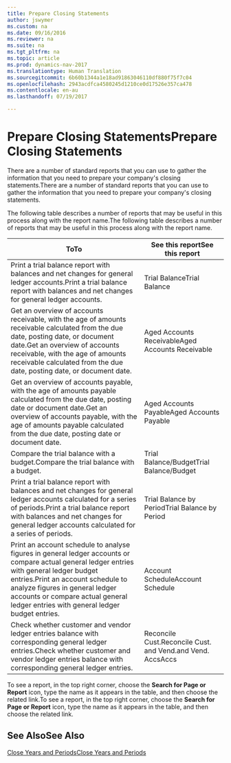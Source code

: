 ```yaml
---
title: Prepare Closing Statements
author: jswymer
ms.custom: na
ms.date: 09/16/2016
ms.reviewer: na
ms.suite: na
ms.tgt_pltfrm: na
ms.topic: article
ms.prod: dynamics-nav-2017
ms.translationtype: Human Translation
ms.sourcegitcommit: 6b60b1344a1e18ad91863046110df880f75f7c04
ms.openlocfilehash: 2943acdfca4580245d1210ce0d17526e357ca478
ms.contentlocale: en-au
ms.lasthandoff: 07/19/2017

---
```

# <a name="prepare-closing-statements"></a><span data-ttu-id="c52c7-102">Prepare Closing Statements</span><span class="sxs-lookup"><span data-stu-id="c52c7-102">Prepare Closing Statements</span></span>
<span data-ttu-id="c52c7-103">There are a number of standard reports that you can use to gather the information that you need to prepare your company's closing statements.</span><span class="sxs-lookup"><span data-stu-id="c52c7-103">There are a number of standard reports that you can use to gather the information that you need to prepare your company's closing statements.</span></span>

<span data-ttu-id="c52c7-104">The following table describes a number of reports that may be useful in this process along with the report name.</span><span class="sxs-lookup"><span data-stu-id="c52c7-104">The following table describes a number of reports that may be useful in this process along with the report name.</span></span>


|<span data-ttu-id="c52c7-105">To</span><span class="sxs-lookup"><span data-stu-id="c52c7-105">To</span></span>     |<span data-ttu-id="c52c7-106">See this report</span><span class="sxs-lookup"><span data-stu-id="c52c7-106">See this report</span></span>       |
|-------|----------------------|
|<span data-ttu-id="c52c7-107">Print a trial balance report with balances and net changes for general ledger accounts.</span><span class="sxs-lookup"><span data-stu-id="c52c7-107">Print a trial balance report with balances and net changes for general ledger accounts.</span></span>|<span data-ttu-id="c52c7-108">Trial Balance</span><span class="sxs-lookup"><span data-stu-id="c52c7-108">Trial Balance</span></span>|
|<span data-ttu-id="c52c7-109">Get an overview of accounts receivable, with the age of amounts receivable calculated from the due date, posting date, or document date.</span><span class="sxs-lookup"><span data-stu-id="c52c7-109">Get an overview of accounts receivable, with the age of amounts receivable calculated from the due date, posting date, or document date.</span></span>|<span data-ttu-id="c52c7-110">Aged Accounts Receivable</span><span class="sxs-lookup"><span data-stu-id="c52c7-110">Aged Accounts Receivable</span></span>|
|<span data-ttu-id="c52c7-111">Get an overview of accounts payable, with the age of amounts payable calculated from the due date, posting date or document date.</span><span class="sxs-lookup"><span data-stu-id="c52c7-111">Get an overview of accounts payable, with the age of amounts payable calculated from the due date, posting date or document date.</span></span>|<span data-ttu-id="c52c7-112">Aged Accounts Payable</span><span class="sxs-lookup"><span data-stu-id="c52c7-112">Aged Accounts Payable</span></span>|
|<span data-ttu-id="c52c7-113">Compare the trial balance with a budget.</span><span class="sxs-lookup"><span data-stu-id="c52c7-113">Compare the trial balance with a budget.</span></span>|<span data-ttu-id="c52c7-114">Trial Balance/Budget</span><span class="sxs-lookup"><span data-stu-id="c52c7-114">Trial Balance/Budget</span></span>|
|<span data-ttu-id="c52c7-115">Print a trial balance report with balances and net changes for general ledger accounts calculated for a series of periods.</span><span class="sxs-lookup"><span data-stu-id="c52c7-115">Print a trial balance report with balances and net changes for general ledger accounts calculated for a series of periods.</span></span>|<span data-ttu-id="c52c7-116">Trial Balance by Period</span><span class="sxs-lookup"><span data-stu-id="c52c7-116">Trial Balance by Period</span></span>|
|<span data-ttu-id="c52c7-117">Print an account schedule to analyse figures in general ledger accounts or compare actual general ledger entries with general ledger budget entries.</span><span class="sxs-lookup"><span data-stu-id="c52c7-117">Print an account schedule to analyze figures in general ledger accounts or compare actual general ledger entries with general ledger budget entries.</span></span>|<span data-ttu-id="c52c7-118">Account Schedule</span><span class="sxs-lookup"><span data-stu-id="c52c7-118">Account Schedule</span></span>|
|<span data-ttu-id="c52c7-119">Check whether customer and vendor ledger entries balance with corresponding general ledger entries.</span><span class="sxs-lookup"><span data-stu-id="c52c7-119">Check whether customer and vendor ledger entries balance with corresponding general ledger entries.</span></span>|<span data-ttu-id="c52c7-120">Reconcile Cust.</span><span class="sxs-lookup"><span data-stu-id="c52c7-120">Reconcile Cust.</span></span> <span data-ttu-id="c52c7-121">and Vend.</span><span class="sxs-lookup"><span data-stu-id="c52c7-121">and Vend.</span></span> <span data-ttu-id="c52c7-122">Accs</span><span class="sxs-lookup"><span data-stu-id="c52c7-122">Accs</span></span>|
<span data-ttu-id="c52c7-123">To see a report, in the top right corner, choose the **Search for Page or Report** icon, type the name as it appears in the table, and then choose the related link.</span><span class="sxs-lookup"><span data-stu-id="c52c7-123">To see a report, in the top right corner, choose the **Search for Page or Report** icon, type the name as it appears in the table, and then choose the related link.</span></span>
## <a name="see-also"></a><span data-ttu-id="c52c7-124">See Also</span><span class="sxs-lookup"><span data-stu-id="c52c7-124">See Also</span></span>
[<span data-ttu-id="c52c7-125">Close Years and Periods</span><span class="sxs-lookup"><span data-stu-id="c52c7-125">Close Years and Periods</span></span>](year-close-years-periods.md)

